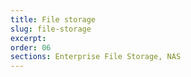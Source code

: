 ```yaml
---
title: File storage
slug: file-storage
excerpt:
order: 06
sections: Enterprise File Storage, NAS
---
```

